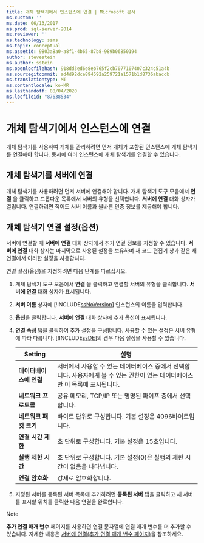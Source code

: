 ```yaml
---
title: 개체 탐색기에서 인스턴스에 연결 | Microsoft 문서
ms.custom: ''
ms.date: 06/13/2017
ms.prod: sql-server-2014
ms.reviewer: ''
ms.technology: ssms
ms.topic: conceptual
ms.assetid: 9803a8a0-a8f1-4b65-87b8-989b06850194
author: stevestein
ms.author: sstein
ms.openlocfilehash: 918dd3ed6e8eb765f2cb7077107407c324c51a4b
ms.sourcegitcommit: ad4d92dce894592a259721a1571b1d8736abacdb
ms.translationtype: MT
ms.contentlocale: ko-KR
ms.lasthandoff: 08/04/2020
ms.locfileid: "87638534"
---
```

# <a name="connect-to-an-instance-from-object-explorer"></a>개체 탐색기에서 인스턴스에 연결
  개체 탐색기를 사용하여 개체를 관리하려면 먼저 개체가 포함된 인스턴스에 개체 탐색기를 연결해야 합니다. 동시에 여러 인스턴스에 개체 탐색기를 연결할 수 있습니다.  
  
## <a name="connecting-object-explorer-to-a-server"></a>개체 탐색기를 서버에 연결  
 개체 탐색기를 사용하려면 먼저 서버에 연결해야 합니다. 개체 탐색기 도구 모음에서 **연결** 을 클릭하고 드롭다운 목록에서 서버의 유형을 선택합니다. **서버에 연결** 대화 상자가 열립니다. 연결하려면 적어도 서버 이름과 올바른 인증 정보를 제공해야 합니다.  
  
## <a name="optional-object-explorer-connection-settings"></a>개체 탐색기 연결 설정(옵션)  
 서버에 연결할 때 **서버에 연결** 대화 상자에서 추가 연결 정보를 지정할 수 있습니다. **서버에 연결** 대화 상자는 마지막으로 사용된 설정을 보유하며 새 코드 편집기 창과 같은 새 연결에서 이러한 설정을 사용합니다.  
  
 연결 설정(옵션)을 지정하려면 다음 단계를 따르십시오.  
  
1.  개체 탐색기 도구 모음에서 **연결** 을 클릭하고 연결할 서버의 유형을 클릭합니다. **서버에 연결** 대화 상자가 표시됩니다.  
  
2.  **서버 이름** 상자에 [!INCLUDE[ssNoVersion](../../includes/ssnoversion-md.md)] 인스턴스의 이름을 입력합니다.  
  
3.  **옵션**을 클릭합니다. **서버에 연결** 대화 상자에 추가 옵션이 표시됩니다.  
  
4.  **연결 속성** 탭을 클릭하여 추가 설정을 구성합니다. 사용할 수 있는 설정은 서버 유형에 따라 다릅니다. [!INCLUDE[ssDE](../../includes/ssde-md.md)]의 경우 다음 설정을 사용할 수 있습니다.  
  
    |Setting|설명|  
    |-------------|-----------------|  
    |**데이터베이스에 연결**|서버에서 사용할 수 있는 데이터베이스 중에서 선택합니다. 사용자에게 볼 수 있는 권한이 있는 데이터베이스만 이 목록에 표시됩니다.|  
    |**네트워크 프로토콜**|공유 메모리, TCP/IP 또는 명명된 파이프 중에서 선택합니다.|  
    |**네트워크 패킷 크기**|바이트 단위로 구성합니다. 기본 설정은 4096바이트입니다.|  
    |**연결 시간 제한**|초 단위로 구성합니다. 기본 설정은 15초입니다.|  
    |**실행 제한 시간**|초 단위로 구성합니다. 기본 설정(0)은 실행의 제한 시간이 없음을 나타냅니다.|  
    |**연결 암호화**|강제로 암호화합니다.|  
  
5.  지정된 서버를 등록된 서버 목록에 추가하려면 **등록된 서버** 탭을 클릭하고 새 서버를 표시할 위치를 클릭한 다음 연결을 완료합니다.  
  
> [!NOTE]  
>  **추가 연결 매개 변수** 페이지를 사용하면 연결 문자열에 연결 매개 변수를 더 추가할 수 있습니다. 자세한 내용은 [서버에 연결&#40;추가 연결 매개 변수 페이지&#41;](../../database-engine/connect-to-server-additional-connection-parameters-page.md)을 참조하세요.  
  
  
